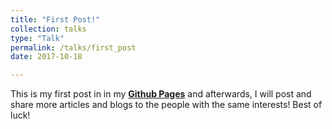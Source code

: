 ```yaml
---
title: "First Post!"
collection: talks
type: "Talk"
permalink: /talks/first_post
date: 2017-10-18

---
```


This is my first post in in my [**Github Pages**](https://pages.github.com) and afterwards, I will post and share more articles and blogs to the people with the same interests! Best of luck! 
